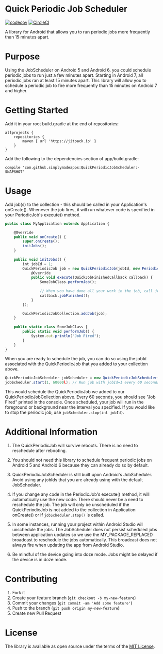 # Quick Periodic Job Scheduler
[![codecov](https://codecov.io/gh/simplymadeapps/QuickPeriodicJobScheduler/branch/master/graph/badge.svg?token=7ZCnsUO8fL)](https://codecov.io/gh/simplymadeapps/QuickPeriodicJobScheduler)
[![CircleCI](https://circleci.com/gh/simplymadeapps/QuickPeriodicJobScheduler.svg?style=svg)](https://circleci.com/gh/simplymadeapps/QuickPeriodicJobScheduler)

A library for Android that allows you to run periodic jobs more frequently than 15 minutes apart.
# Purpose
Using the JobScheduler on Android 5 and Android 6, you could schedule periodic jobs to run just a few minutes apart.  Starting in Android 7, all periodic jobs ran at least 15 minutes apart.  This library will allow you to schedule a periodic job to fire more frequently than 15 minutes on Android 7 and higher.
# Getting Started
Add it in your root build.gradle at the end of repositories:
```
allprojects {
	repositories {
		maven { url 'https://jitpack.io' }
	}
}
```
Add the following to the dependencies section of app/build.gradle:
```
compile 'com.github.simplymadeapps:QuickPeriodicJobScheduler:-SNAPSHOT'
```
# Usage
Add job(s) to the collection - this should be called in your Application's onCreate().  Whenever the job fires, it will run whatever code is specified in your PeriodicJob's execute() method.
```javascript
public class MyApplication extends Application {

    @Override
    public void onCreate() {
        super.onCreate();
        initJobs();
    }
    
    public void initJobs() {
    	int jobId = 1;
    	QuickPeriodicJob job = new QuickPeriodicJob(jobId, new PeriodicJob() {
        	@Override
        	public void execute(QuickJobFinishedCallback callback) {
            	SomeJobClass.performJob();
                
                // When you have done all your work in the job, call jobFinished to release the resources
                callback.jobFinished();
        	}
    	});

    	QuickPeriodicJobCollection.addJob(job);
    }
    
    public static class SomeJobClass {
        public static void performJob() {
            System.out.println("Job Fired");
        }
    }
}
```
When you are ready to schedule the job, you can do so using the jobId associated with the QuickPeriodicJob that you added to your collection above.
```javascript
QuickPeriodicJobScheduler jobScheduler = new QuickPeriodicJobScheduler(context);
jobScheduler.start(1, 60000l); // Run job with jobId=1 every 60 seconds
```
This would schedule the QuickPeriodicJob we added to our QuickPeriodicJobCollection above.  Every 60 seconds, you should see "Job Fired" printed in the console.
Once scheduled, your job will run in the foreground or background near the interval you specified.  If you would like to stop the periodic job, use `jobScheduler.stop(int jobId)`. 
# Additional Information
1)  The QuickPeriodicJob will survive reboots.  There is no need to reschedule after rebooting.

2)  You should not need this library to schedule frequent periodic jobs on Android 5 and Android 6 because they can already do so by default.

3)  QuickPeriodicJobScheduler is still built upon Android's JobScheduler.  Avoid using any jobIds that you are already using with the default JobScheduler.

4)  If you change any code in the PeriodicJob's execute() method, it will automatically use the new code.  There should never be a need to reschedule the job.  The job will only be unscheduled if the QuickPeriodicJob is not added to the collection in Application onCreate() or if `jobScheduler.stop()` is called.

5)  In some instances, running your project within Android Studio will unschedule the jobs.   The JobScheduler does not persist scheduled jobs between application updates so we use the MY_PACKAGE_REPLACED broadcast to reschedule the jobs automatically.  This broadcast does not always fire when updating the app from Android Studio.

5)  Be mindful of the device going into doze mode.  Jobs might be delayed if the device is in doze mode.
# Contributing

1. Fork it
2. Create your feature branch (`git checkout -b my-new-feature`)
3. Commit your changes (`git commit -am 'Add some feature'`)
4. Push to the branch (`git push origin my-new-feature`)
5. Create new Pull Request

# License
The library is available as open source under the terms of the [MIT License](http://opensource.org/licenses/MIT).